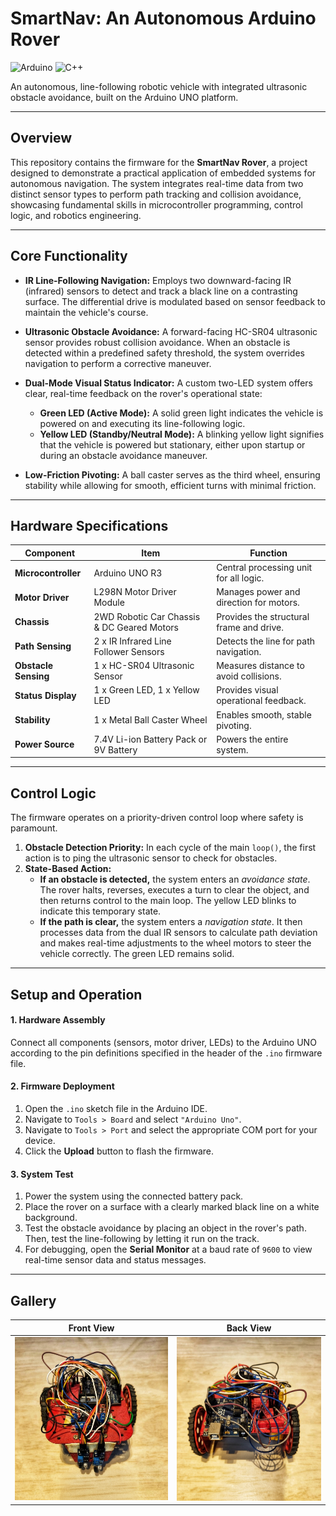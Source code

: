 # SmartNav: An Autonomous Arduino Rover

![Arduino](https://img.shields.io/badge/Arduino-00979D?style=for-the-badge&logo=arduino&logoColor=white)
![C++](https://img.shields.io/badge/C%2B%2B-00599C?style=for-the-badge&logo=c%2B%2B&logoColor=white)

An autonomous, line-following robotic vehicle with integrated ultrasonic obstacle avoidance, built on the Arduino UNO platform.

---

## Overview

This repository contains the firmware for the **SmartNav Rover**, a project designed to demonstrate a practical application of embedded systems for autonomous navigation. The system integrates real-time data from two distinct sensor types to perform path tracking and collision avoidance, showcasing fundamental skills in microcontroller programming, control logic, and robotics engineering.

---

## Core Functionality

- **IR Line-Following Navigation:** Employs two downward-facing IR (infrared) sensors to detect and track a black line on a contrasting surface. The differential drive is modulated based on sensor feedback to maintain the vehicle's course.

- **Ultrasonic Obstacle Avoidance:** A forward-facing HC-SR04 ultrasonic sensor provides robust collision avoidance.  When an obstacle is detected within a predefined safety threshold, the system overrides navigation to perform a corrective maneuver.

- **Dual-Mode Visual Status Indicator:** A custom two-LED system offers clear, real-time feedback on the rover's operational state:
  - **Green LED (Active Mode):** A solid green light indicates the vehicle is powered on and executing its line-following logic.
  - **Yellow LED (Standby/Neutral Mode):** A blinking yellow light signifies that the vehicle is powered but stationary, either upon startup or during an obstacle avoidance maneuver.

- **Low-Friction Pivoting:** A ball caster serves as the third wheel, ensuring stability while allowing for smooth, efficient turns with minimal friction.

---

## Hardware Specifications

| Component         | Item                                     | Function                               |
| ----------------- | ---------------------------------------- | -------------------------------------- |
| **Microcontroller** | Arduino UNO R3                           | Central processing unit for all logic. |
| **Motor Driver** | L298N Motor Driver Module                | Manages power and direction for motors.  |
| **Chassis** | 2WD Robotic Car Chassis & DC Geared Motors | Provides the structural frame and drive. |
| **Path Sensing** | 2 x IR Infrared Line Follower Sensors    | Detects the line for path navigation.  |
| **Obstacle Sensing** | 1 x HC-SR04 Ultrasonic Sensor            | Measures distance to avoid collisions. |
| **Status Display** | 1 x Green LED, 1 x Yellow LED            | Provides visual operational feedback.  |
| **Stability** | 1 x Metal Ball Caster Wheel              | Enables smooth, stable pivoting.       |
| **Power Source** | 7.4V Li-ion Battery Pack or 9V Battery   | Powers the entire system.              |

---

## Control Logic

The firmware operates on a priority-driven control loop where safety is paramount.

1.  **Obstacle Detection Priority:** In each cycle of the main `loop()`, the first action is to ping the ultrasonic sensor to check for obstacles.
2.  **State-Based Action:**
    -   **If an obstacle is detected,** the system enters an *avoidance state*. The rover halts, reverses, executes a turn to clear the object, and then returns control to the main loop. The yellow LED blinks to indicate this temporary state.
    -   **If the path is clear,** the system enters a *navigation state*. It then processes data from the dual IR sensors to calculate path deviation and makes real-time adjustments to the wheel motors to steer the vehicle correctly. The green LED remains solid.

---

## Setup and Operation

#### 1. Hardware Assembly
Connect all components (sensors, motor driver, LEDs) to the Arduino UNO according to the pin definitions specified in the header of the `.ino` firmware file.

#### 2. Firmware Deployment
1.  Open the `.ino` sketch file in the Arduino IDE.
2.  Navigate to `Tools > Board` and select `"Arduino Uno"`.
3.  Navigate to `Tools > Port` and select the appropriate COM port for your device.
4.  Click the **Upload** button to flash the firmware.

#### 3. System Test
1.  Power the system using the connected battery pack.
2.  Place the rover on a surface with a clearly marked black line on a white background.
3.  Test the obstacle avoidance by placing an object in the rover's path. Then, test the line-following by letting it run on the track.
4.  For debugging, open the **Serial Monitor** at a baud rate of `9600` to view real-time sensor data and status messages.

---

## Gallery

| Front View                                                                                                                              | Back View                                                                                                                             |
| :-------------------------------------------------------------------------------------------------------------------------------------: | :-----------------------------------------------------------------------------------------------------------------------------------: |
| ![Front View of the SmartNav Car](https://raw.githubusercontent.com/soumyajitchattopadhyay/SmartNav-Arduino-Car/main/images/IMG_3635.PNG) | ![Back View of the SmartNav Car](https://raw.githubusercontent.com/soumyajitchattopadhyay/SmartNav-Arduino-Car/main/images/IMG_3637.PNG) |
